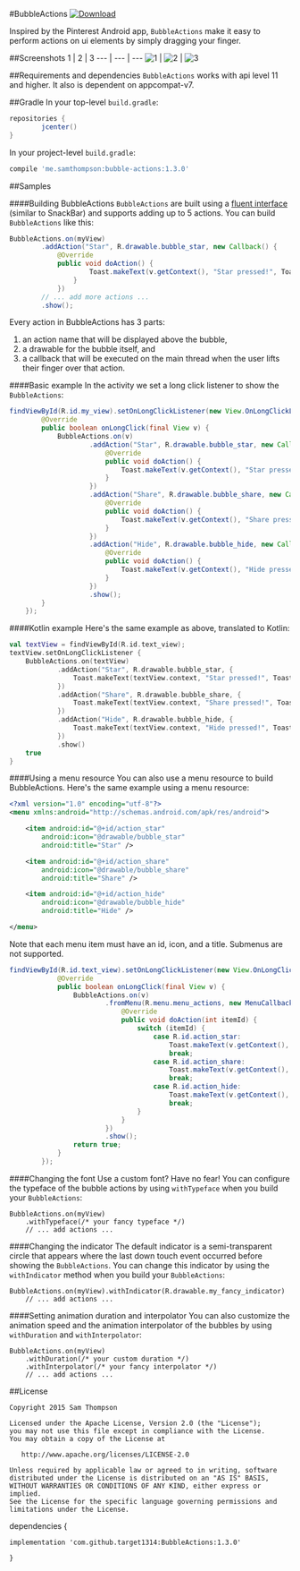 #BubbleActions [ ![Download](https://api.bintray.com/packages/samthompson/maven/bubble-actions/images/download.svg) ](https://bintray.com/samthompson/maven/bubble-actions/_latestVersion) 

Inspired by the Pinterest Android app, `BubbleActions` make it easy to perform actions 
on ui elements by simply dragging your finger.

##Screenshots
1 | 2 | 3
--- | --- | --- 
![1](http://i.imgur.com/jbI6Bay.gif) | ![2](http://i.imgur.com/YEtNBmn.gif)  | ![3](http://i.imgur.com/BKllyFY.gif)


##Requirements and dependencies
`BubbleActions` works with api level 11 and higher. It also is dependent on appcompat-v7.


##Gradle
In your top-level `build.gradle`:
```groovy
repositories {
        jcenter()
}
```

In your project-level `build.gradle`:
```groovy
compile 'me.samthompson:bubble-actions:1.3.0'
```


##Samples

####Building BubbleActions
`BubbleActions` are built using a [fluent interface](https://en.wikipedia.org/wiki/Fluent_interface) 
(similar to SnackBar) and supports adding up to 5 actions. You can build `BubbleActions` like this:
```java
BubbleActions.on(myView)
        .addAction("Star", R.drawable.bubble_star, new Callback() {
            @Override
            public void doAction() {
                    Toast.makeText(v.getContext(), "Star pressed!", Toast.LENGTH_SHORT).show();
                }
            })
        // ... add more actions ...
        .show();
```
Every action in BubbleActions has 3 parts:

1. an action name that will be displayed above the bubble,
2. a drawable for the bubble itself, and
3. a callback that will be executed on the main thread when the user lifts their finger over that action.

####Basic example
In the activity we set a long click listener to show the `BubbleActions`:
```java
findViewById(R.id.my_view).setOnLongClickListener(new View.OnLongClickListener() {
        @Override
        public boolean onLongClick(final View v) {
            BubbleActions.on(v)
                    .addAction("Star", R.drawable.bubble_star, new Callback() {
                        @Override
                        public void doAction() {
                            Toast.makeText(v.getContext(), "Star pressed!", Toast.LENGTH_SHORT).show();
                        }
                    })
                    .addAction("Share", R.drawable.bubble_share, new Callback() {
                        @Override
                        public void doAction() {
                            Toast.makeText(v.getContext(), "Share pressed!", Toast.LENGTH_SHORT).show();
                        }
                    })
                    .addAction("Hide", R.drawable.bubble_hide, new Callback() {
                        @Override
                        public void doAction() {
                            Toast.makeText(v.getContext(), "Hide pressed!", Toast.LENGTH_SHORT).show();
                        }
                    })
                    .show();
        }
    });
```

####Kotlin example
Here's the same example as above, translated to Kotlin:
```kotlin
val textView = findViewById(R.id.text_view);
textView.setOnLongClickListener {
    BubbleActions.on(textView)
            .addAction("Star", R.drawable.bubble_star, {
                Toast.makeText(textView.context, "Star pressed!", Toast.LENGTH_SHORT).show()
            })
            .addAction("Share", R.drawable.bubble_share, {
                Toast.makeText(textView.context, "Share pressed!", Toast.LENGTH_SHORT).show()
            })
            .addAction("Hide", R.drawable.bubble_hide, {
                Toast.makeText(textView.context, "Hide pressed!", Toast.LENGTH_SHORT).show()
            })
            .show()
    true
}
```

####Using a menu resource
You can also use a menu resource to build BubbleActions. Here's the same example using a menu resource:
```xml
<?xml version="1.0" encoding="utf-8"?>
<menu xmlns:android="http://schemas.android.com/apk/res/android">

    <item android:id="@+id/action_star"
        android:icon="@drawable/bubble_star"
        android:title="Star" />

    <item android:id="@+id/action_share"
        android:icon="@drawable/bubble_share"
        android:title="Share" />

    <item android:id="@+id/action_hide"
        android:icon="@drawable/bubble_hide"
        android:title="Hide" />

</menu>
```

Note that each menu item must have an id, icon, and a title. Submenus are not supported.
```java
findViewById(R.id.text_view).setOnLongClickListener(new View.OnLongClickListener() {
            @Override
            public boolean onLongClick(final View v) {
                BubbleActions.on(v)
                        .fromMenu(R.menu.menu_actions, new MenuCallback() {
                            @Override
                            public void doAction(int itemId) {
                                switch (itemId) {
                                    case R.id.action_star:
                                        Toast.makeText(v.getContext(), "Star pressed!", Toast.LENGTH_SHORT).show();
                                        break;
                                    case R.id.action_share:
                                        Toast.makeText(v.getContext(), "Share pressed!", Toast.LENGTH_SHORT).show();
                                        break;
                                    case R.id.action_hide:
                                        Toast.makeText(v.getContext(), "Hide pressed!", Toast.LENGTH_SHORT).show();
                                        break;
                                }
                            }
                        })
                        .show();
                return true;
            }
        });
```

####Changing the font
Use a custom font? Have no fear! You can configure the typeface of the bubble actions by using `withTypeface` when
you build your `BubbleActions`:
```
BubbleActions.on(myView)
    .withTypeface(/* your fancy typeface */)
    // ... add actions ...
```

####Changing the indicator
The default indicator is a semi-transparent circle that appears where the last down touch event occurred before
showing the `BubbleActions`. You can change this indicator by using the `withIndicator` method 
when you build your `BubbleActions`:
```
BubbleActions.on(myView).withIndicator(R.drawable.my_fancy_indicator)
    // ... add actions ...
```

####Setting animation duration and interpolator
You can also customize the animation speed and the animation interpolator 
of the bubbles by using `withDuration` and `withInterpolator`:
```
BubbleActions.on(myView)
    .withDuration(/* your custom duration */)
    .withInterpolator(/* your fancy interpolator */)
    // ... add actions ...
```

##License
```
Copyright 2015 Sam Thompson

Licensed under the Apache License, Version 2.0 (the "License");
you may not use this file except in compliance with the License.
You may obtain a copy of the License at

   http://www.apache.org/licenses/LICENSE-2.0

Unless required by applicable law or agreed to in writing, software
distributed under the License is distributed on an "AS IS" BASIS,
WITHOUT WARRANTIES OR CONDITIONS OF ANY KIND, either express or implied.
See the License for the specific language governing permissions and
limitations under the License.

```
dependencies {

	implementation 'com.github.target1314:BubbleActions:1.3.0'
		
	}
